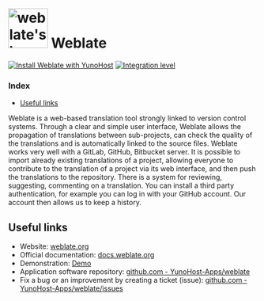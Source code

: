 # <img src="/images/weblate_logo.svg" height="80px" alt="weblate's logo"> Weblate

[![Install Weblate with YunoHost](https://install-app.yunohost.org/install-with-yunohost.svg)](https://install-app.yunohost.org/?app=weblate) [![Integration level](https://dash.yunohost.org/integration/weblate.svg)](https://dash.yunohost.org/appci/app/weblate)

### Index

- [Useful links](#useful-links)

Weblate is a web-based translation tool strongly linked to version control systems. Through a clear and simple user interface, Weblate allows the propagation of translations between sub-projects, can check the
quality of the translations and is automatically linked to the source files.
Weblate works very well with a GitLab, GitHub, Bitbucket server. It is possible to import already existing translations of a project, allowing everyone to contribute to the translation of a project via its web interface,
and then push the translations to the repository.
There is a system for reviewing, suggesting, commenting on a translation.
You can install a third party authentication, for example you can log in with your GitHub account. Our account then allows us to keep a history.

## Useful links

+ Website: [weblate.org](https://weblate.org/)
+ Official documentation: [docs.weblate.org](https://docs.weblate.org/)
+ Demonstration: [Demo](https://docs.weblate.org/)
+ Application software repository: [github.com - YunoHost-Apps/weblate](https://github.com/YunoHost-Apps/weblate_ynh)
+ Fix a bug or an improvement by creating a ticket (issue): [github.com - YunoHost-Apps/weblate/issues](https://github.com/YunoHost-Apps/weblate_ynh/issues)
